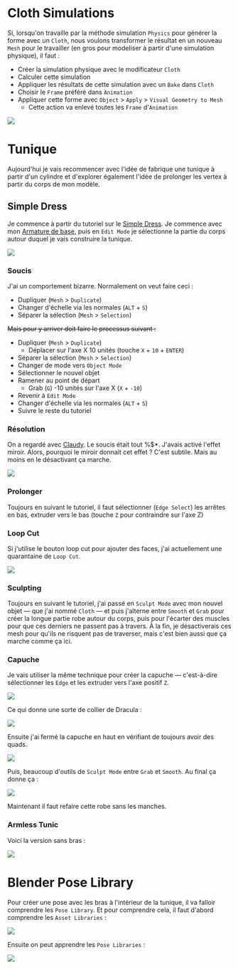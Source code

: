 # Cloth Simulations
Si, lorsqu'on travaille par la méthode simulation `Physics` pour générer la forme avec un `Cloth`, nous voulons transformer le résultat en un nouveau `Mesh` pour le travailler (en gros pour modeliser à partir d'une simulation physique), il faut :

- Créer la simulation physique avec le modificateur `Cloth`
- Calculer cette simulation
- Appliquer les résultats de cette simulation avec un `Bake` dans `Cloth`
- Choisir le `Frame` préféré dans `Animation`
- Appliquer cette forme avec `Object` > `Apply` > `Visual Geometry to Mesh`
	- Cette action va enlevé toutes les `Frame` d'`Animation`

![](images/blender-object-apply-visual-geometry-to-mesh.png)

# Tunique
Aujourd'hui je vais recommencer avec l'idée de fabrique une tunique à partir d'un cylindre et d'explorer également l'idée de prolonger les vertex à partir du corps de mon modèle.

## Simple Dress
Je commence à partir du tutoriel sur le [Simple Dress](https://www.youtube.com/watch?v=k4q0N5ZRazI). Je commence avec mon [Armature de base](../blender/project/armature-2024-11-30/armature-2024-11-30.blend), puis en `Edit Mode` je sélectionne la partie du corps autour duquel je vais construire la tunique.

![](images/blender-simple-dress-body-select.png)

### Soucis
J'ai un comportement bizarre. Normalement on veut faire ceci :

- Dupliquer (`Mesh` > `Duplicate`)
- Changer d'échelle via les normales (`ALT` + `S`)
- Séparer la sélection (`Mesh` > `Selection`)

~~Mais pour y arriver doit faire le processus suivant :~~

- Dupliquer (`Mesh` > `Duplicate`)
	- Déplacer sur l'axe X 10 unités (touche `X` + `10` + `ENTER`)
- Séparer la sélection (`Mesh` > `Selection`)
- Changer de mode vers `Object Mode`
- Sélectionner le nouvel objet
- Ramener au point de départ
	- Grab (`G`) -10 unités sur l'axe X (`X` + `-10`)
- Revenir à `Edit Mode`
- Changer d'échelle via les normales (`ALT` + `S`)
- Suivre le reste du tutoriel

### Résolution
On a regardé avec [Claudy](https://www.hesge.ch/head/annuaire/claudy-iannone). Le soucis était tout %$*. J'avais activé l'effet miroir. Alors, pourquoi le miroir donnait cet effet ? C'est subtile. Mais au moins en le désactivant ça marche.

![](images/soucis-mirror-x.png)

### Prolonger
Toujours en suivant le tutoriel, il faut sélectionner (`Edge Select`) les arrêtes en bas, extruder vers le bas (touche `Z` pour contraindre sur l'axe Z)

### Loop Cut
Si j'utilise le bouton loop cut pour ajouter des faces, j'ai actuellement une quarantaine de `Loop Cut`.

![](images/blender-dress-bottom-extrude-loop-cut.png)

### Sculpting
Toujours en suivant le tutoriel, j'ai passé en `Sculpt Mode` avec mon nouvel objet — que j'ai nommé `Cloth` — et puis j'alterne entre `Smooth` et `Grab` pour créer la longue partie robe autour du corps, puis pour l'écarter des muscles pour que ces derniers ne passent pas à travers. À la fin, je désactiverais ces mesh pour qu'ils ne risquent pas de traverser, mais c'est bien aussi que ça marche comme ça ici.

### Capuche
Je vais utiliser la même technique pour créer la capuche — c'est-à-dire sélectionner les `Edge` et les extruder vers l'axe positif `Z`.

![](images/blender-body-capuche-select-neck.png)

Ce qui donne une sorte de collier de Dracula :

![](images/blender-body-capuche-extrusion.png)

Ensuite j'ai fermé la capuche en haut en vérifiant de toujours avoir des quads.

![](images/blender-capuche-top-view.png)

Puis, beaucoup d'outils de `Sculpt Mode` entre `Grab` et `Smooth`. Au final ça donne ça :

![](images/blender-dress-with-sleeves.png)

Maintenant il faut refaire cette robe sans les manches.

### Armless Tunic
Voici la version sans bras :

![](images/blender-tunic-armless.png)

# Blender Pose Library
Pour créer une pose avec les bras à l'intérieur de la tunique, il va falloir comprendre les `Pose Library`. Et pour comprendre cela, il faut d'abord comprendre les `Asset Libraries` :

[![](images/blender-tutorial-asset-library.jpg)](https://www.youtube.com/watch?v=cbzBt60dhY8)

Ensuite on peut apprendre les `Pose Libraries` :

[![](images/blender-tutorial-pose-library.jpeg)](https://www.youtube.com/watch?v=95rcqlpsMO4)
